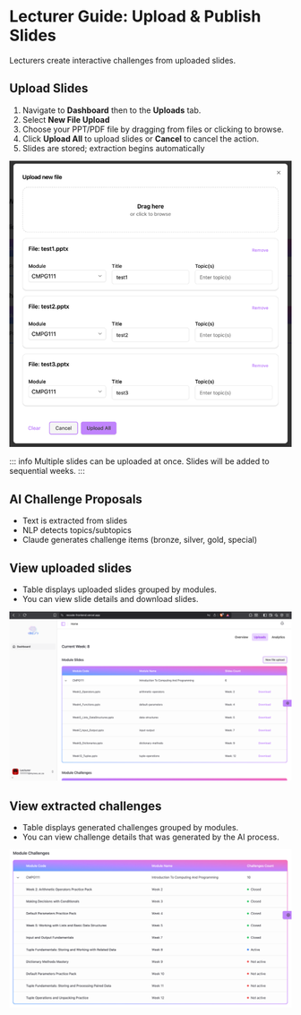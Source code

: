 # Lecturer Guide: Upload & Publish Slides

Lecturers create interactive challenges from uploaded slides.

## Upload Slides

1. Navigate to **Dashboard** then to the **Uploads** tab.
2. Select **New File Upload**  
3. Choose your PPT/PDF file by dragging from files or clicking to browse.
4. Click **Upload All** to upload slides or **Cancel** to cancel the action.
5. Slides are stored; extraction begins automatically

![Lecturer Upload Slides](images/file-upload.png)

::: info
Multiple slides can be uploaded at once.
Slides will be added to sequential weeks.
:::

## AI Challenge Proposals

- Text is extracted from slides  
- NLP detects topics/subtopics  
- Claude generates challenge items (bronze, silver, gold, special)  

## View uploaded slides

- Table displays uploaded slides grouped by modules.
- You can view slide details and download slides. 

![Lecturer Upload Slides](images/uploads1.png)

## View extracted challenges

- Table displays generated challenges grouped by modules.
- You can view challenge details that was generated by the AI process. 

![Lecturer Upload Slides](images/uploads2.png)
